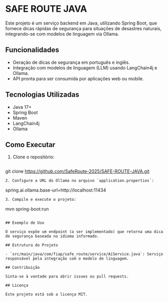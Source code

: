 # SAFE ROUTE JAVA

Este projeto é um serviço backend em Java, utilizando Spring Boot, que fornece dicas rápidas de segurança para situações de desastres naturais, integrando-se com modelos de linguagem via Ollama.

## Funcionalidades

- Geração de dicas de segurança em português e inglês.
- Integração com modelos de linguagem (LLM) usando LangChain4j e Ollama.
- API pronta para ser consumida por aplicações web ou mobile.

## Tecnologias Utilizadas

- Java 17+
- Spring Boot
- Maven
- LangChain4j
- Ollama

## Como Executar

1. Clone o repositório:
   ```
git clone https://github.com/SafeRoute-2025/SAFE-ROUTE-JAVA.git
   ```
2. Configure a URL do Ollama no arquivo `application.properties`:
   ```
spring.ai.ollama.base-url=http://localhost:11434
   ```
3. Compile e execute o projeto:
   ```
mvn spring-boot:run
   ```

## Exemplo de Uso

O serviço expõe um endpoint (a ser implementado) que retorna uma dica de segurança baseada no idioma informado.

## Estrutura do Projeto

- `src/main/java/com/fiap/safe_route/service/AiService.java`: Serviço responsável pela integração com o modelo de linguagem.

## Contribuição

Sinta-se à vontade para abrir issues ou pull requests.

## Licença

Este projeto está sob a licença MIT.